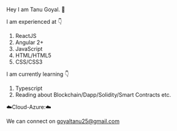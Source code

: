 Hey I am Tanu Goyal. :information_desk_person:

I am experienced at :point_down:

1. ReactJS
2. Angular 2+
3. JavaScript
4. HTML/HTML5
5. CSS/CSS3

I am currently learning :point_down:

1. Typescript
2. Reading about Blockchain/Dapp/Solidity/Smart Contracts etc.

:cloud:Cloud-Azure::cloud:

We can connect on goyaltanu25@gmail.com





